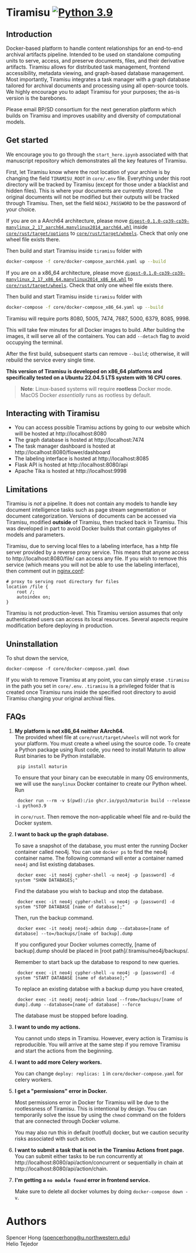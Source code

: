 # Tiramisu [![Python 3.9](https://img.shields.io/badge/python-3.9-blue.svg)](https://www.python.org/downloads/release/python-390/)

## Introduction

Docker-based platform to handle content relationships for an end-to-end archival artifacts pipeline. Intended to be used on standalone computing units to serve, access, and preserve documents, files, and their derivative artifacts. Tiramisu allows for distributed task management, frontend accessibility, metadata viewing, and graph-based database management. Most importantly, Tiramisu integrates a task manager with a graph database tailored for archival documents and processing using all open-source tools. We highly encourage you to adapt Tiramisu for your purposes; the as-is version is the barebones.

Please email BP/SD consortium for the next generation platform which builds on Tiramisu and improves usability and diversity of computational models.

## Get started

We encourage you to go through the `start_here.ipynb` associated with that manuscript repository which demonstrates all the key features of Tiramisu.

First, let Tiramisu know where the root location of your archive is by changing the field `TIRAMISU_ROOT` in `core/.env` file. Everything under this root directory will be tracked by Tiramisu (except for those under a blacklist and hidden files). This is where your documents are currently stored. The original documents will not be modified but their outputs will be tracked through Tiramisu. Then, set the field `NEO4J_PASSWORD` to be the password of your choice.

If you are on a AArch64 architecture, please move [`digest-0.1.0-cp39-cp39-manylinux_2_17_aarch64.manylinux2014_aarch64.whl`](tiramisu/core/rust/target/options/digest-0.1.0-cp39-cp39-manylinux_2_17_aarch64.manylinux2014_aarch64.whl) inside [`core/rust/target/options`](tiramisu/core/rust/target/options) to [`core/rust/target/wheels`](tiramisu/core/rust/target/wheels). Check that only one wheel file exists there. 

Then build and start Tiramisu inside `tiramisu` folder with  

```bash
docker-compose -f core/docker-compose_aarch64.yaml up --build
```

If you are on a x86_64 architecture, please move [`digest-0.1.0-cp39-cp39-manylinux_2_17_x86_64.manylinux2014_x86_64.whl`](tiramisu/core/rust/target/options/digest-0.1.0-cp39-cp39-manylinux_2_17_x86_64.manylinux2014_x86_64.whl) to [`core/rust/target/wheels`](tiramisu/core/rust/target/wheels). Check that only one wheel file exists there. 

Then build and start Tiramisu inside `tiramisu` folder with  

```bash
docker-compose -f core/docker-compose_x86_64.yaml up --build
```

Tiramisu will require ports 8080, 5005, 7474, 7687, 5000, 6379, 8085, 9998.

This will take few minutes for all Docker images to build. After building the images, it will serve all of the containers. You can add `--detach` flag to avoid occupying the terminal.

After the first build, subsequent starts can remove `--build`; otherwise, it will rebuild the service every single time.


**This version of Tiramisu is developed on x86_64 platforms and specifically tested on a Ubuntu 22.04.5 LTS system with 16 CPU cores**. 

> **Note**: Linux-based systems will require **rootless** Docker mode. MacOS Docker _essentially_ runs as rootless by default.

## Interacting with Tiramisu

- You can access possible Tiramisu actions by going to our website which will be hosted at http://localhost:8080
- The graph database is hosted at http://localhost:7474
- The task manager dashboard is hosted at http://localhost:8080/flower/dashboard
- The labeling interface is hosted at http://localhost:8085
- Flask API is hosted at http://localhost:8080/api
- Apache Tika is hosted at http://localhost:9998

## Limitations

Tiramisu is _not_ a pipeline. It does not contain any models to handle key document intelligence tasks such as page stream segmentation or document categorization. Versions of documents can be accessed via Tiramisu, modified **outside** of Tiramisu, then tracked back in Tiramisu. This was developed in part to avoid Docker builds that contain gigabytes of models and parameters.

Tiramisu, due to serving local files to a labeling interface, has a http file server provided by a reverse proxy service. This means that anyone access to http://localhost:8080/file/ can access any file. If you wish to remove this service (which means you will not be able to use the labeling interface), then comment out in [nginx.conf](core/nginx/conf.d/nginx.conf):

    # proxy to serving root directory for files
    location /file {
        root /;
        autoindex on;
    }

Tiramisu is not production-level. This Tiramisu version assumes that only authenticated users can access its local resources. Several aspects require modification before deploying in production.

## Uninstallation

To shut down the service,

    docker-compose -f core/docker-compose.yaml down


If you wish to remove Tiramisu at any point, you can simply erase `.tiramisu` in the path you set in `core/.env`. `.tiramisu` is a privileged folder that is created once Tiramisu runs inside the specified root directory to avoid Tiramisu changing your original archival files.

## FAQs
1. **My platform is not x86_64 neither AArch64.**   
    The provided wheel file at `core/rust/target/wheels` will not work for your platform. You must create a wheel using the source code. To create a Python package using Rust code, you need to install Maturin to allow Rust binaries to be Python installable.

        pip install maturin

    To ensure that your binary can be executable in many OS environments, we will use the `manylinux` Docker container to create our Python wheel. Run

        docker run --rm -v $(pwd):/io ghcr.io/pyo3/maturin build --release -i python3.9
    
    in `core/rust`. Then remove the non-applicable wheel file and re-build the Docker system.

2. **I want to back up the graph database.**

    To save a snapshot of the database, you must enter the running Docker container called neo4j. You can use `docker ps` to find the neo4j container name. The following command will enter a container named `neo4j` and list existing databases.

        docker exec -it neo4j cypher-shell -u neo4j -p [password] -d system "SHOW DATABASES;"

    Find the database you wish to backup and stop the database.

        docker exec -it neo4j cypher-shell -u neo4j -p [password] -d system "STOP DATABASE [name of database];"
    
    Then, run the backup command.

        docker exec -it neo4j neo4j-admin dump --database=[name of database] --to=/backups/[name of backup].dump
    

    If you configured your Docker volumes correctly, [name of backup].dump should be placed in [root path]/.tiramisu/neo4j/backups/.

    Remember to start back up the database to respond to new queries.

        docker exec -it neo4j cypher-shell -u neo4j -p [password] -d system "START DATABASE [name of database];"

    To replace an existing databse with a backup dump you have created,

        docker exec -it neo4j neo4j-admin load --from=/backups/[name of dump].dump --database=[name of database] --force

    The database must be stopped before loading.

3. **I want to undo my actions.**

    You cannot undo steps in Tiramisu. However, every action is Tiramisu is reproducible. You will arrive at the same step if you remove Tiramisu and start the actions from the beginning.

4. **I want to add more Celery workers.**

    You can change `deploy: replicas: 1` in `core/docker-compose.yaml` for celery workers.
5. **I get a "permissions" error in Docker.**

    Most permissions error in Docker for Tiramisu will be due to the rootlessness of Tiramisu. This is intentional by design. You can temporarily solve the issue by using the `chmod` command on the folders that are connected through Docker volume.  

    You may also run this in default (rootful) docker, but we caution security risks associated with such action.

6. **I want to submit a task that is not in the Tiramisu Actions front page.**  
    You can submit either tasks to be run concurrently at http://localhost:8080/api/action/concurrent or sequentially in chain at http://localhost:8080/api/action/chain. 

7. **I'm getting a `no module found` error in frontend service.**

    Make sure to delete all docker volumes by doing `docker-compose down -v`. 


# Authors

Spencer Hong (spencerhong@u.northwestern.edu)  
Helio Tejedor 
